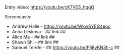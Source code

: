 Entry video: https://youtu.be/cK7VES_hqqQ

Screencasts:
 - Andrew Halle - https://youtu.be/WkwSYEG4eoo
 - Anna Leskova - ## link ##
 - Alice Ma - ## link ##
 - Shawn Shi - ## link ##
 - Samuel Terefe - ## https://youtu.be/Plj8yKN3h-c ##
